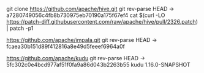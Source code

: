 git clone https://github.com/apache/hive.git
git rev-parse HEAD -> a7280749056c4fb8b730975eb70190a175f67ef4
cat $(curl -LO https://patch-diff.githubusercontent.com/raw/apache/hive/pull/2326.patch) | patch -p1

https://github.com/apache/impala.git
git rev-parse HEAD -> fcaea30b151d89f412816a8e49d5feeef6964a0f


https://github.com/apache/kudu
git rev-parse HEAD -> 5fc302c0e4bcd977af51f0fa9a86d043b2263b55
kudu 1.16.0-SNAPSHOT


